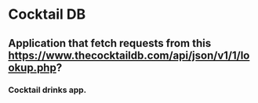 # Cocktail DB

## Application that fetch requests from this https://www.thecocktaildb.com/api/json/v1/1/lookup.php?

### Cocktail drinks app.
